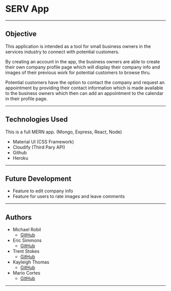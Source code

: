 # SERV App

---

## Objective

This application is intended as a tool for small business owners in the services industry to connect with potential customers.

By creating an account in the app, the business owners are able to create their own company profile page which will display their company info and images of their previous work for potential customers to browse thru.

Potential customers have the option to contact the company and request an appointment by providing their contact information which is made available to the business owners which then can add an appointment to the calendar in their profile page.

---

## Technologies Used

This is a full MERN app. (Mongo, Express, React, Node)

- Material UI (CSS Framework)
- Cloudify (Third Pary API)
- Github
- Heroku

---

## Future Development

- Feature to edit company info
- Feature for users to rate images and leave comments

---

## Authors

- Michael Robil
  * [GitHub](https://github.com/michaelrobil)
- Eric Simmons
  * [GitHub](https://github.com/EricEnergy)
- Trent Stokes
  * [GitHub]()
- Kayleigh Thomas
  * [GitHub]()
- Mario Cortes
  * [GitHub](https://github.com/mcortes-1113)

---
